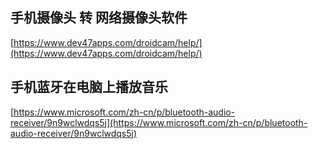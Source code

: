 ## 手机摄像头 转 网络摄像头软件 ##

[https://www.dev47apps.com/droidcam/help/](https://www.dev47apps.com/droidcam/help/)

## 手机蓝牙在电脑上播放音乐 ##

[https://www.microsoft.com/zh-cn/p/bluetooth-audio-receiver/9n9wclwdqs5j](https://www.microsoft.com/zh-cn/p/bluetooth-audio-receiver/9n9wclwdqs5j)